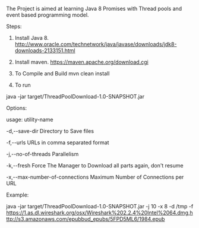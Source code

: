 The Project is aimed at learning Java 8 Promises with Thread pools and event based programming model.


Steps:

1. Install Java 8.
http://www.oracle.com/technetwork/java/javase/downloads/jdk8-downloads-2133151.html

2. Install maven.
https://maven.apache.org/download.cgi

3. To Compile and Build
mvn clean install


4. To run

java -jar target/ThreadPoolDownload-1.0-SNAPSHOT.jar

Options:

usage: utility-name

 -d,--save-dir <arg>                    Directory to Save files

 -f,--urls <arg>                        URLs in comma separated format

 -j,--no-of-threads <arg>               Parallelism

 -k,--fresh                             Force The Manager to Download all
                                        parts again, don't resume

 -x,--max-number-of-connections <arg>   Maximum Number of Connections per
                                        URL



Example:

java -jar target/ThreadPoolDownload-1.0-SNAPSHOT.jar -j 10 -x 8 -d /tmp -f https://1.as.dl.wireshark.org/osx/Wireshark%202.2.4%20Intel%2064.dmg,http://s3.amazonaws.com/epubbud_epubs/5FPD5ML6/1984.epub